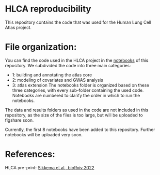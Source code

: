 # HLCA reproducibility
This repository contains the code that was used for the Human Lung Cell Atlas project. 

# File organization:
You can find the code used in the HLCA project in the [notebooks](./notebooks) of this repository. We subdivided the code into three main categories:
- 1: building and annotating the atlas core  
- 2: modeling of covariates and GWAS analysis  
- 3: atlas extension
The notebooks folder is organized based on these three categories, with every sub-folder containing the used code. Notebooks are numbered to clarify the order in which to run the notebooks.

The data and results folders as used in the code are not included in this repository, as the size of the files is too large, but will be uploaded to figshare soon.

Currently, the first 8 notebooks have been added to this repository. Further notebooks will be uploaded very soon. 

# References:
HLCA pre-print: [Sikkema et al., bioRxiv 2022](https://www.biorxiv.org/content/10.1101/2022.03.10.483747v1.full)
